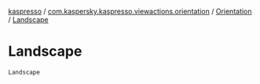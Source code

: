[kaspresso](../../index.md) / [com.kaspersky.kaspresso.viewactions.orientation](../index.md) / [Orientation](index.md) / [Landscape](./-landscape.md)

# Landscape

`Landscape`